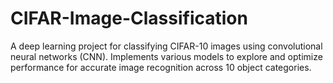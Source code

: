 # CIFAR-Image-Classification
A deep learning project for classifying CIFAR-10 images using convolutional neural networks (CNN). Implements various models to explore and optimize performance for accurate image recognition across 10 object categories.
